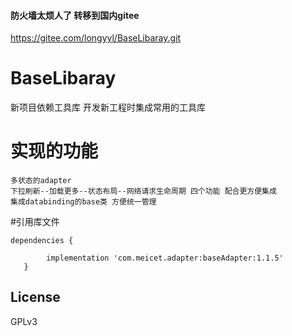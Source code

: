 #### 防火墙太烦人了 转移到国内gitee
https://gitee.com/longyyl/BaseLibaray.git

# BaseLibaray
新项目依赖工具库
开发新工程时集成常用的工具库

# 实现的功能
```
多状态的adapter
下拉刷新--加载更多--状态布局--网络请求生命周期 四个功能 配合更方便集成
集成databinding的base类 方便统一管理

```
#引用库文件
```
dependencies {
        
        implementation 'com.meicet.adapter:baseAdapter:1.1.5'
   }
```

## License
GPLv3
